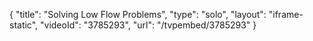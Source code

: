 {
    "title": "Solving Low Flow Problems",
    "type": "solo",
    "layout": "iframe-static",
    "videoId": "3785293",
    "url": "\/tvpembed\/3785293"
}